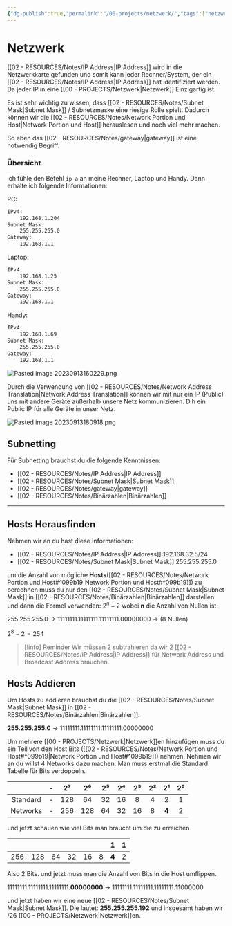 ```yaml
---
{"dg-publish":true,"permalink":"/00-projects/netzwerk/","tags":["netzwerk/subnetting","inProgress"],"noteIcon":"","updated":"2024-06-09T19:59:34.109+02:00"}
---
```


# Netzwerk 

[[02 - RESOURCES/Notes/IP Address\|IP Address]] wird in die Netzwerkkarte gefunden  und somit kann jeder Rechner/System, der ein [[02 - RESOURCES/Notes/IP Address\|IP Address]] hat identifiziert werden. Da jeder IP in eine [[00 - PROJECTS/Netzwerk\|Netzwerk]] Einzigartig ist.

Es ist sehr wichtig zu wissen, dass [[02 - RESOURCES/Notes/Subnet Mask\|Subnet Mask]] / Subnetzmaske eine riesige Rolle spielt. Dadurch können wir die [[02 - RESOURCES/Notes/Network Portion und Host\|Network Portion und Host]] herauslesen und noch viel mehr machen.

So eben das [[02 - RESOURCES/Notes/gateway\|gateway]] ist eine notwendig Begriff.


### 
<div class="transclusion internal-embed is-loaded"><div class="markdown-embed">



### Übersicht
ich fühle den Befehl `ip a` an meine Rechner, Laptop und Handy. Dann erhalte ich folgende Informationen:

PC:
```bash
IPv4:
	192.168.1.204
Subnet Mask:
	255.255.255.0
Gateway:
	192.168.1.1
```

Laptop:
```bash
IPv4:
	192.168.1.25
Subnet Mask:
	255.255.255.0
Gateway:
	192.168.1.1 
```


Handy:
```bash
IPv4:
	192.168.1.69
Subnet Mask:
	255.255.255.0
Gateway:
	192.168.1.1
```	


![Pasted image 20230913160229.png](/img/user/02%20-%20RESOURCES/Files/IMGs/Pasted%20image%2020230913160229.png)


Durch die Verwendung von  [[02 - RESOURCES/Notes/Network Address Translation\|Network Address Translation]] können wir mit nur ein IP (Public) uns mit andere Geräte außerhalb unsere Netz kommunizieren. D.h ein Public IP für alle Geräte in unser Netz.

![Pasted image 20230913180918.png](/img/user/02%20-%20RESOURCES/Files/IMGs/Pasted%20image%2020230913180918.png)





</div></div>



## Subnetting
Für Subnetting brauchst du die folgende Kenntnissen:
- [[02 - RESOURCES/Notes/IP Address\|IP Address]] 
- [[02 - RESOURCES/Notes/Subnet Mask\|Subnet Mask]] 
- [[02 - RESOURCES/Notes/gateway\|gateway]] 
- [[02 - RESOURCES/Notes/Binärzahlen\|Binärzahlen]]
___
### 
<div class="transclusion internal-embed is-loaded"><div class="markdown-embed">



## Hosts Herausfinden 
Nehmen wir an du hast diese Informationen:
- [[02 - RESOURCES/Notes/IP Address\|IP Address]]:192.168.32.5/24
- [[02 - RESOURCES/Notes/Subnet Mask\|Subnet Mask]]:255.255.255.0

um die Anzahl von mögliche **Hosts**([[02 - RESOURCES/Notes/Network Portion und Host#^099b19\|Network Portion und Host#^099b19]]) zu berechnen muss du nur den [[02 - RESOURCES/Notes/Subnet Mask\|Subnet Mask]] in [[02 - RESOURCES/Notes/Binärzahlen\|Binärzahlen]] darstellen und dann die Formel verwenden: $2^{{n}}-2$ wobei **n** die Anzahl von Nullen ist.

255.255.255.0 -> 11111111.11111111.11111111.00000000 -> (8 Nullen)

$2^{{8}}-2=254$ 
>[!info] Reminder
> Wir müssen 2 subtrahieren da wir 2 [[02 - RESOURCES/Notes/IP Address\|IP Address]] für Network Address und Broadcast Address brauchen.




</div></div>


### 
<div class="transclusion internal-embed is-loaded"><div class="markdown-embed">



## Hosts Addieren 

Um Hosts zu addieren brauchst du die [[02 - RESOURCES/Notes/Subnet Mask\|Subnet Mask]] in [[02 - RESOURCES/Notes/Binärzahlen\|Binärzahlen]].

**255.255.255.0** -> 11111111.11111111.11111111.00000000 

Um mehrere [[00 - PROJECTS/Netzwerk\|Netzwerk]]en hinzufügen muss du ein Teil von den Host Bits ([[02 - RESOURCES/Notes/Network Portion und Host#^099b19\|Network Portion und Host#^099b19]]) nehmen.
Nehmen wir an du willst 4 Networks dazu machen.
Man muss erstmal die Standard Tabelle für Bits verdoppeln.

|          | -   | 2⁷  | 2⁶  | 2⁵  | 2⁴  | 2³  | 2²  | 2¹  | 2⁰  |
|:--------:| --- |:---:|:---:|:---:|:---:| :---: | :---: | :---: | :---: |
| Standard | -   | 128 | 64  | 32  | 16  | 8   | 4   | 2   | 1   |
|    Networks    | -   | 256 | 128 | 64  | 32  | 16  | 8   | **4**   | 2   |


und jetzt schauen wie viel Bits man braucht um die zu erreichen

|     |     |     |     |     |     |  1   |  1   |
| --- | --- | --- | --- | --- | --- | --- | --- |
| 256 | 128 | 64  | 32  | 16  | 8   | **4**   | 2   | 

Also 2 Bits.
und jetzt muss man die Anzahl von Bits in die Host umflippen.

11111111.11111111.11111111.**00000000** ->  11111111.11111111.11111111.**11**000000 

und jetzt haben wir eine neue [[02 - RESOURCES/Notes/Subnet Mask\|Subnet Mask]].
Die lautet: **255.255.255.192**
und insgesamt haben wir /26 [[00 - PROJECTS/Netzwerk\|Netzwerk]]en.  

</div></div>

